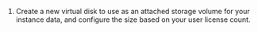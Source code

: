 1. Create a new virtual disk to use as an attached storage volume for your instance data, and configure the size based on your user license count.
